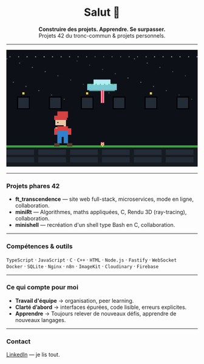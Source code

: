 <div align="center">

# Salut 👋

**Construire des projets. Apprendre. Se surpasser.**  
Projets 42 du tronc-commun & projets personnels.

<!-- Badges -->
<!-- <a href="https://github.com/sbrbe?tab=followers">
  <img alt="Abonnés GitHub" src="https://img.shields.io/github/followers/sbrbe?style=for-the-badge&label=Abonnés&logo=github">
</a>
<a href="https://github.com/sbrbe">
  <img alt="Vues du profil" src="https://komarev.com/ghpvc/?username=sbrbe&style=for-the-badge&color=brightgreen&label=Vues+profil">
</a> -->

</div>

---

<p align="center">
  <img src="./mario_ufo_loop.gif" alt="Mario-like UFO loop" width="720">
</p>

---

### Projets phares 42
- **ft_transcendence** — site web full-stack, microservices, mode en ligne, collaboration.  
- **miniRt** — Algorithmes, maths appliquées, C, Rendu 3D (ray-tracing), collaboration.  
- **minishell** — recréation d'un shell type Bash en C, collaboration.  

---

### Compétences & outils
`TypeScript` · `JavaScript` · `C` · `C++` · `HTML` · `Node.js` · `Fastify` · `WebSocket`  
`Docker` · `SQLite` · `Nginx` · `n8n` · `ImageKit` · `Cloudinary` · `Firebase`

---

### Ce qui compte pour moi
- **Travail d'équipe** → organisation, peer learning.  
- **Clarté d’abord** → interfaces épurées, code lisible, erreurs explicites.  
- **Apprendre** → Toujours relever de nouveaux défis, apprendre de nouveaux langages.

---

### Contact
[LinkedIn](https://www.linkedin.com/in/simon-barbé-b77792364) — je lis tout.

